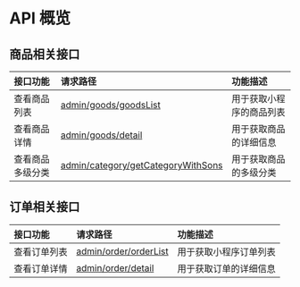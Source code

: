 # API 概览

## 商品相关接口

| 接口功能 | 请求路径 | 功能描述 |
| :--- | :--- | :--- |
| 查看商品列表 | [admin/goods/goodsList](/shang-pin-xiang-guan-jie-kou/cha-kan-shang-pin-lie-biao.md) | 用于获取小程序的商品列表 |
| 查看商品详情 | [admin/goods/detail](/shang-pin-xiang-guan-jie-kou/cha-kan-shang-pin-xiang-qing.md) | 用于获取商品的详细信息 |
| 查看商品多级分类 | [admin/category/getCategoryWithSons](/shang-pin-xiang-guan-jie-kou/cha-kan-shang-pin-duo-ji-fen-lei.md) | 用于获取商品的多级分类 |

## 订单相关接口

| 接口功能 | 请求路径 | 功能描述 |
| :--- | :--- | :--- |
| 查看订单列表 | [admin/order/orderList](/ding-dan-xiang-guan-jie-kou/cha-kan-ding-dan-lie-biao.md) | 用于获取小程序订单列表 |
| 查看订单详情 | [admin/order/detail](/ding-dan-xiang-guan-jie-kou/cha-kan-ding-dan-xiang-qing.md) | 用于获取订单的详细信息 |



